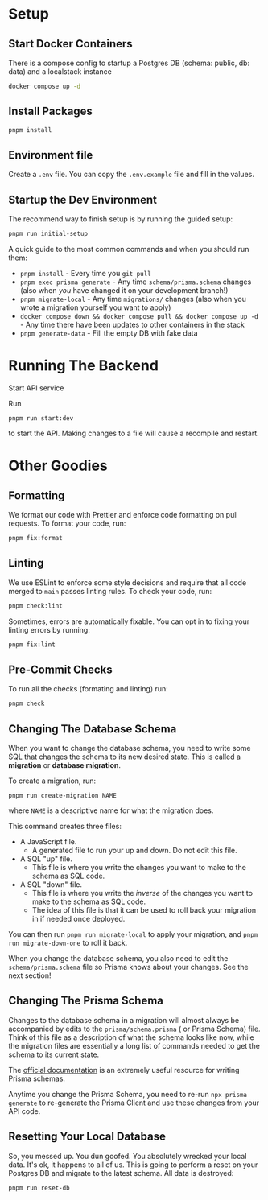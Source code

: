 # Setup

## Start Docker Containers

There is a compose config to startup a Postgres DB (schema: public, db: data) and a localstack instance

```bash
docker compose up -d
```

## Install Packages

```bash
pnpm install
```

## Environment file

Create a `.env` file. You can copy the `.env.example` file and fill in the values.

## Startup the Dev Environment

The recommend way to finish setup is by running the guided setup:

```bash
pnpm run initial-setup
```

A quick guide to the most common commands and when you should run them:

* `pnpm install` - Every time you `git pull`
* `pnpm exec prisma generate` - Any time `schema/prisma.schema` changes (also when _you_ have changed it on your
  development branch!)
* `pnpm migrate-local` - Any time `migrations/` changes (also when you wrote a migration yourself you want to apply)
* `docker compose down && docker compose pull && docker compose up -d` - Any time there have been updates to other
  containers in the stack
* `pnpm generate-data` - Fill the empty DB with fake data

# Running The Backend

Start API service

Run

```
pnpm run start:dev
```

to start the API. Making changes to a file will cause a recompile and restart.

# Other Goodies

## Formatting

We format our code with Prettier and enforce code formatting on pull requests. To format your code, run:

```bash
pnpm fix:format
```

## Linting

We use ESLint to enforce some style decisions and require that all code merged to `main` passes linting rules.
To check your code, run:

```bash
pnpm check:lint
```

Sometimes, errors are automatically fixable. You can opt in to fixing your linting errors by running:

```bash
pnpm fix:lint
```

## Pre-Commit Checks

To run all the checks (formating and linting) run:

```bash
pnpm check
```

## Changing The Database Schema

When you want to change the database schema, you need to write some SQL that changes the schema to its new desired
state. This is called a **migration** or **database migration**.

To create a migration, run:

```
pnpm run create-migration NAME
```

where `NAME` is a descriptive name for what the migration does.

This command creates three files:

- A JavaScript file.
    - A generated file to run your up and down. Do not edit this file.
- A SQL "up" file.
    - This file is where you write the changes you want to make to the schema as SQL code.
- A SQL "down" file.
    - This file is where you write the _inverse_ of the changes you want to make to the schema as SQL code.
    - The idea of this file is that it can be used to roll back your migration in if needed once deployed.

You can then run `pnpm run migrate-local` to apply your migration, and `pnpm run migrate-down-one` to roll it back.

When you change the database schema, you also need to edit the `schema/prisma.schema` file so Prisma knows about your
changes. See the next section!

## Changing The Prisma Schema

Changes to the database schema in a migration will almost always be accompanied by edits to the `prisma/schema.prisma` (
or Prisma Schema) file. Think of this file as a description of what the schema looks like now, while the migration files
are essentially a long list of commands needed to get the
schema to its current state.

The [official documentation](https://www.prisma.io/docs/concepts/components/prisma-schema/data-model) is an extremely
useful resource for writing Prisma schemas.

Anytime you change the Prisma Schema, you need to re-run `npx prisma generate` to re-generate the Prisma Client and use
these changes from your API code.

## Resetting Your Local Database

So, you messed up. You dun goofed. You absolutely wrecked your local data. It's ok, it happens to all of us. This is
going to perform a reset on your Postgres DB and migrate to the latest schema. All data is destroyed:

```bash
pnpm run reset-db
```


